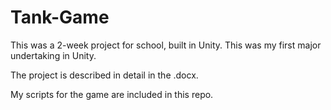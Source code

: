 # Tank-Game
This was a 2-week project for school, built in Unity.  This was my first major undertaking in Unity.

The project is described in detail in the .docx.  

My scripts for the game are included in this repo.
